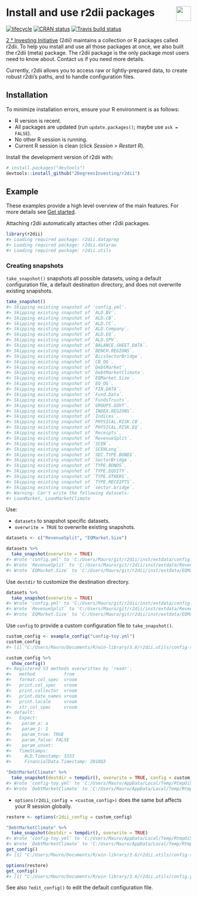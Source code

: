 
<!-- README.md is generated from README.Rmd. Please edit that file -->

# <img src="https://i.imgur.com/3jITMq8.png" align="right" height=40 /> Install and use r2dii packages

<!-- badges: start -->

[![lifecycle](https://img.shields.io/badge/lifecycle-experimental-orange.svg)](https://www.tidyverse.org/lifecycle/#experimental)
[![CRAN
status](https://www.r-pkg.org/badges/version/r2dii)](https://CRAN.R-project.org/package=r2dii)
[![Travis build
status](https://travis-ci.org/2DegreesInvesting/r2dii.svg?branch=master)](https://travis-ci.org/2DegreesInvesting/r2dii)
<!-- badges: end -->

[2 ° Investing Initiative](https://2degrees-investing.org/) (2dii)
maintains a collection or R packages called r2dii. To help you install
and use all those packages at once, we also built the r2dii (meta)
package. The r2dii package is the only package most users need to know
about. Contact us if you need more details.

Currently, r2dii allows you to access raw or lightly-prepared data, to
create robust r2dii’s paths, and to handle configuration files.

## Installation

To minimize installation errors, ensure your R environment is as
follows:

  - R version is recent.
  - All packages are updated (run `update.packages()`; maybe use `ask =
    FALSE`).
  - No other R session is running.
  - Current R session is clean (click *Session \> Restart R*).

Install the development version of r2dii with:

``` r
# install.packages("devtools")
devtools::install_github("2DegreesInvesting/r2dii")
```

## Example

These examples provide a high level overview of the main features. For
more details see [Get started](articles/r2dii.html).

Attaching r2dii automatically attaches other r2dii packages.

``` r
library(r2dii)
#> Loading required package: r2dii.dataprep
#> Loading required package: r2dii.dataraw
#> Loading required package: r2dii.utils
```

### Creating snapshots

`take_snapshot()` snapshots all possible datasets, using a default
configuration file, a default destination directory, and does not
overwrite existing snapshots.

``` r
take_snapshot()
#> Skipping existing snapshot of 'config.yml'.
#> Skipping existing snapshot of `ALD.BV`.
#> Skipping existing snapshot of `ALD.CB`.
#> Skipping existing snapshot of `ALD.CC`.
#> Skipping existing snapshot of `ALD.Company`.
#> Skipping existing snapshot of `ALD.EQ`.
#> Skipping existing snapshot of `ALD.SPV`.
#> Skipping existing snapshot of `BALANCE.SHEET.DATA`.
#> Skipping existing snapshot of `BENCH.REGIONS`.
#> Skipping existing snapshot of `BicsSectorBridge`.
#> Skipping existing snapshot of `CB_OG`.
#> Skipping existing snapshot of `DebtMarket`.
#> Skipping existing snapshot of `DebtMarketClimate`.
#> Skipping existing snapshot of `EQMarket.Size`.
#> Skipping existing snapshot of `EQ_OG`.
#> Skipping existing snapshot of `FIN.DATA`.
#> Skipping existing snapshot of `Fund.Data`.
#> Skipping existing snapshot of `FundsTrusts`.
#> Skipping existing snapshot of `GROUPS.GOVT`.
#> Skipping existing snapshot of `INDEX.REGIONS`.
#> Skipping existing snapshot of `Indices`.
#> Skipping existing snapshot of `PHYSICAL.RISK.CB`.
#> Skipping existing snapshot of `PHYSICAL.RISK.EQ`.
#> Skipping existing snapshot of `Receipts`.
#> Skipping existing snapshot of `RevenueSplit`.
#> Skipping existing snapshot of `SCEN`.
#> Skipping existing snapshot of `SCENLong`.
#> Skipping existing snapshot of `SEC.TYPE.BONDS`.
#> Skipping existing snapshot of `SectorBridge`.
#> Skipping existing snapshot of `TYPE.BONDS`.
#> Skipping existing snapshot of `TYPE.EQUITY`.
#> Skipping existing snapshot of `TYPE.OTHERS`.
#> Skipping existing snapshot of `TYPE.RECEIPTS`.
#> Skipping existing snapshot of `sector.bridge`.
#> Warning: Can't write the following datasets:
#> LoanMarket, LoanMarketClimate
```

Use:

  - `datasets` to snapshot specific datasets.
  - `overwrite = TRUE` to overwrite existing snapshots.

<!-- end list -->

``` r
datasets <- c("RevenueSplit", "EQMarket.Size")

datasets %>% 
  take_snapshot(overwrite = TRUE)
#> Wrote 'config.yml' to 'C:/Users/Mauro/git/r2dii/inst/extdata/config.yml'.
#> Wrote `RevenueSplit` to 'C:/Users/Mauro/git/r2dii/inst/extdata/RevenueSplit.csv'.
#> Wrote `EQMarket.Size` to 'C:/Users/Mauro/git/r2dii/inst/extdata/EQMarket.Size.csv'.
```

Use `destdir` to customize the destination directory.

``` r
datasets %>% 
  take_snapshot(overwrite = TRUE)
#> Wrote 'config.yml' to 'C:/Users/Mauro/git/r2dii/inst/extdata/config.yml'.
#> Wrote `RevenueSplit` to 'C:/Users/Mauro/git/r2dii/inst/extdata/RevenueSplit.csv'.
#> Wrote `EQMarket.Size` to 'C:/Users/Mauro/git/r2dii/inst/extdata/EQMarket.Size.csv'.
```

Use `config` to provide a custom configuration file to
`take_snapshot()`.

``` r
custom_config <- example_config("config-toy.yml")
custom_config
#> [1] "C:/Users/Mauro/Documents/R/win-library/3.6/r2dii.utils/config-toy.yml"

custom_config %>% 
  show_config()
#> Registered S3 methods overwritten by 'readr':
#>   method           from 
#>   format.col_spec  vroom
#>   print.col_spec   vroom
#>   print.collector  vroom
#>   print.date_names vroom
#>   print.locale     vroom
#>   str.col_spec     vroom
#> default:
#>   Expect:
#>    param_a: a
#>    param_1: 1
#>    param_true: TRUE
#>    param_false: FALSE
#>    param_unset:
#>   TimeStamps:
#>     ALD.Timestamp: 3333
#>     FinancialData.Timestamp: 2018Q3

"DebtMarketClimate" %>% 
  take_snapshot(destdir = tempdir(), overwrite = TRUE, config = custom_config)
#> Wrote 'config-toy.yml' to 'C:/Users/Mauro/AppData/Local/Temp/RtmpOiSXGD/config-toy.yml'.
#> Wrote `DebtMarketClimate` to 'C:/Users/Mauro/AppData/Local/Temp/RtmpOiSXGD/DebtMarketClimate.csv.gz'.
```

  - `options(r2dii_config = <custom_config>)` does the same but affects
    your R session globally.

<!-- end list -->

``` r
restore <- options(r2dii_config = custom_config)

"DebtMarketClimate" %>% 
  take_snapshot(destdir = tempdir(), overwrite = TRUE)
#> Wrote 'config-toy.yml' to 'C:/Users/Mauro/AppData/Local/Temp/RtmpOiSXGD/config-toy.yml'.
#> Wrote `DebtMarketClimate` to 'C:/Users/Mauro/AppData/Local/Temp/RtmpOiSXGD/DebtMarketClimate.csv.gz'.
get_config()
#> [1] "C:/Users/Mauro/Documents/R/win-library/3.6/r2dii.utils/config-toy.yml"

options(restore)
get_config()
#> [1] "C:/Users/Mauro/Documents/R/win-library/3.6/r2dii.utils/config.yml"
```

See also `?edit_config()` to edit the default configuration file.
